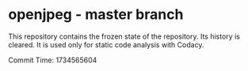 # openjpeg - master branch

This repository contains the frozen state of the repository.
Its history is cleared. It is used only for static code
analysis with Codacy.

Commit Time: 1734565604